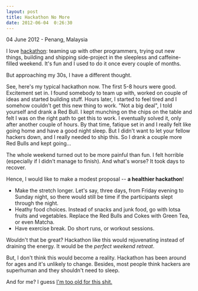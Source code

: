 ```yaml
---
layout: post
title: Hackathon No More
date: 2012-06-04  0:26:30
---
```

<p class="meta">04 June 2012 - Penang, Malaysia</p>

I love [hackathon](http://en.wikipedia.org/wiki/Hackathon): teaming up with other programmers, trying out new things, building and shipping side-project in the sleepless and caffeine-filled weekend. It's fun and I used to do it once every couple of months.

But approaching my 30s, I have a different thought.

See, here's my typical hackathon now. The first 5-8 hours were good. Excitement set in. I found somebody to team up with, worked on couple of ideas and started building stuff. Hours later, I started to feel tired and I somehow couldn't get this new thing to work. "Not a big deal", I told yourself and drank a Red Bull. I kept munching on the chips on the table and felt I was on the right path to get this to work. I eventually solved it, only after another couple of hours. By that time, fatique set in and I really felt like going home and have a good night sleep. But I didn't want to let your fellow hackers down, and I really needed to ship this. So I drank a couple more Red Bulls and kept going...

The whole weekend turned out to be more painful than fun. I felt horrible (especially if I didn't manage to finish). And what's worse? It took days to recover.

Hence, I would like to make a modest proposal -- __a healthier hackathon__!

- Make the stretch longer. Let's say, three days, from Friday evening to Sunday night, so there would still be time if the participants slept through the night. 
- Heathy food choices. Instead of snacks and junk food, go with lotsa fruits and vegetables. Replace the Red Bulls and Cokes with Green Tea, or even Matcha. 
- Have exercise break. Do short runs, or workout sessions.

Wouldn't that be great? Hackathon like this would rejuvenating instead of draining the energy. It would be the _perfect weekend retreat_.

But, I don't think this would become a reality. Hackathon has been around for ages and it's unlikely to change. Besides, most people think hackers are superhuman and they shouldn't need to sleep.  

And for me? I guess [I'm too old for this shit.](http://www.youtube.com/watch?v=Q37xJtuQ24w)

